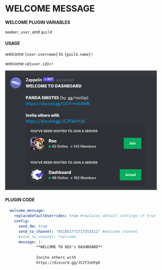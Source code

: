 # WELCOME MESSAGE


**WELCOME PLUGIN VARIABLES**


`member`, `user`, and `guild`

#### USAGE

welcome `{user.username}` to `{guild.name}!`

welcome `<@{user.id}>!`

![welcome message](assets/welcome.png)

#### PLUGIN CODE

```yaml
  welcome_message:
    replaceDefaultOverrides: true #replaces default settings if true
    config:
      send_dm: true
      send_to_channel: "851851771717353512" #welcome channel
      #send_to_channel: *welcome
      message: |-
              **WELCOME TO DEX's DASHBOARD**

              Invite others with
              https://discord.gg/JCZf3sHYpE
```
